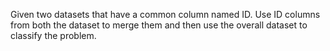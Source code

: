 Given two datasets that have a common column named  ID. Use ID columns from both the dataset to merge them and then use the overall dataset to classify the problem.
